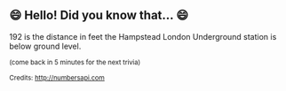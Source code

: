 ## :smile: Hello! Did you know that... :smile:
192 is the distance in feet the Hampstead London Underground station is below ground level.

<sup>(come back in 5 minutes for the next trivia)</sup>


<sup>Credits: http://numbersapi.com</sup>
